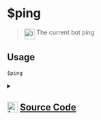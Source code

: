 # $ping
> <img align="top" src="https://upload.wikimedia.org/wikipedia/commons/thumb/e/e4/Infobox_info_icon.svg/160px-Infobox_info_icon.svg.png?20150409153300" alt="image" width="25" height="auto"> The current bot ping
## Usage
```
$ping
```
<details>
<summary>
    
## <img align="top" src="https://cdn4.iconfinder.com/data/icons/iconsimple-logotypes/512/github-512.png" alt="image" width="25" height="auto">  [Source Code](https://github.com/tryforge/ForgeScript-V2/blob/main/src/native/ping.ts)
    
</summary>
    
```ts
import { NativeFunction, Return } from "../structures"

export default new NativeFunction({
    name: "$ping",
    version: "1.0.0",
    description: "The current bot ping",
    unwrap: false,
    execute(ctx) {
        return Return.success(ctx.client.ws.ping)
    },
})
```
    
</details>